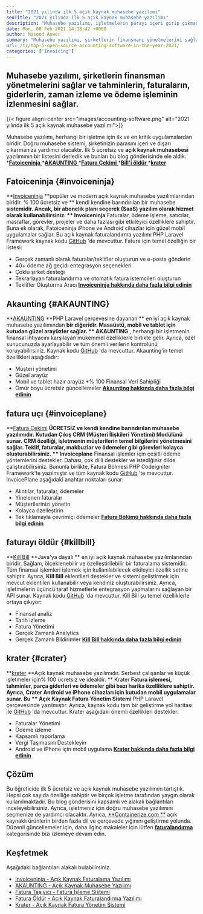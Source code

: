 ```yaml
---
title: "2021 yılında ilk 5 açık kaynak muhasebe yazılımı" 
seoTitle: "2021 yılında ilk 5 açık kaynak muhasebe yazılımı" 
description: "Muhasebe yazılımı, işletmelerin parayı içeri girip çıkmasını sağlar. Doğru faturalandırma yazılımını seçin ve finans üzerinde sıkı bir tutuş tutun." 
date: Mon, 08 Feb 2021 14:18:42 +0000
author: Masood Anwer
summary: "Muhasebe yazılımı, şirketlerin finansmanı yönetmelerini sağlar ve tahminlerin, faturaların, giderlerin, zaman izlemenin ve ödeme işlemlerinin izlenmesini sağlar." 
url: /tr/top-5-open-source-accounting-software-in-the-year-2021/
categories: ['Invoicing']
---
```


## Muhasebe yazılımı, şirketlerin finansman yönetmelerini sağlar ve tahminlerin, faturaların, giderlerin, zaman izleme ve ödeme işleminin izlenmesini sağlar.

{{< figure align=center src="images/accounting-software.png" alt="2021 yılında ilk 5 açık kaynak muhasebe yazılımı">}}

Muhasebe yazılımı, herhangi bir işletme için ilk ve en kritik uygulamalardan biridir. Doğru muhasebe sistemi, şirketinizin parasını içeri ve dışarı çıkarmanıza yardımcı olacaktır. İlk 5 ücretsiz ve **açık kaynak muhasebesi**  yazılımının bir listesini derledik ve bunları bu blog gönderisinde ele aldık.
  *[**Fatoiceninja** ][1]
  *[**AKAUNTING** ][2]
  *[**Fatura Çekimi** ][3]
  *[**Bill'i öldür** ][4]
  *[**krater** ][5]

## Fatoiceninja   {#invoiceninja}
**[Invoiceninja][6]  **popüler ve modern açık kaynak muhasebe yazılımlarından biridir. % 100 ücretsiz ve **  kendi kendine barındırılan bir muhasebe  **sistemidir. Ancak, bir abonelik planı seçerek (SaaS) yazılım olarak hizmet olarak kullanabilirsiniz. **  Invoiceninja**  Faturalar, ödeme işleme, satıcılar, masraflar, görevler, projeler ve daha fazlası gibi etkileyici özelliklere sahiptir. Buna ek olarak, Fatoiceninja iPhone ve Android cihazlar için güzel mobil uygulamalar sağlar. Bu açık kaynak faturalandırma yazılımı PHP Laravel Framework kaynak kodu [GitHub][7] 'de mevcuttur.
Fatura için temel özelliğin bir listesi:
  * Gerçek zamanlı olarak faturalar/teklifler oluşturun ve e-posta gönderin
  * 40+ ödeme ağ geçidi entegrasyon seçenekleri
  * Çoklu şirket desteği
  * Tekrarlayan faturalandırma ve otomatik fatura istemcileri oluşturun
  * Teklifler Oluşturma Aracı
**[Invoiceninja hakkında daha fazla bilgi edinin][8]** 

## Akaunting   {#AKAUNTING}
**[AKAUNTING][9]  **PHP Laravel çerçevesine dayanan **  en iyi açık kaynak muhasebe yazılımından  **bir diğeridir. Masaüstü, mobil ve tablet için kutudan güzel arayüzler sağlar. **  AKAUNTING** , herhangi bir işletmenin finansal ihtiyacını karşılayan mükemmel özelliklerle birlikte gelir. Ayrıca, özel sunucunuzda ayarlayabilir ve tüm önemli verilerin kontrolünü koruyabilirsiniz. Kaynak kodu [GitHub][10] 'da mevcuttur.
Akaunting'in temel özellikleri aşağıdadır:
  * Müşteri yönetimi
  * Güzel arayüz
  * Mobil ve tablet hazır arayüz
  *% 100 Finansal Veri Sahipliği
  * Ömür boyu ücretsiz güncellemeler
**[Akaunting hakkında daha fazla bilgi edinin][11]** 

## fatura uçı   {#invoiceplane}
**[Fatura Çekimi][12]  **ÜCRETSİZ ve kendi kendine barındırılan muhasebe yazılımıdır. Kutudan Çıkış CRM (Müşteri İlişkileri Yönetimi) Modülünü sunar. CRM özelliği, işletmenin müşterilerin temel bilgilerini yönetmesini sağlar. Teklif, faturalar, makbuzlar ve ödemeler gibi görevleri kolayca oluşturabilirsiniz. **  Invoiceplane**  Finansal işlemler için çeşitli ödeme yöntemlerini destekler. Dahası, çok dilli destekler ve istediğiniz dilde çalıştırabilirsiniz. Bununla birlikte, Fatura Bölmesi PHP Codeigniter Framework'te yazılmıştır ve tüm kaynak kodu [GitHub][13] 'te mevcuttur.
InvoicePlane aşağıdaki anahtar noktaları sunar:
  * Alıntılar, faturalar, ödemeler
  * Yinelenen faturalar
  * Müşterilerinizi yönetin
  * Kolayca özelleştirin
  * Tek tıklamayla çevrimiçi ödemeler
**[Fatura Bölümü hakkında daha fazla bilgi edinin][14]** 

## faturayı öldür   {#killbill}
**[Kill Bill][15]  **Java'ya dayalı **  en iyi açık kaynak muhasebe yazılımlarından biridir. Sağlam, ölçeklenebilir ve özelleştirilebilir bir faturalama sistemidir. Tüm finansal işlemleri işlemek için kullanılabilecek etkileyici özellik setine sahiptir. Ayrıca,  **Kill Bill**   eklentileri destekler ve sistemi geliştirmek için mevcut eklentileri kullanabilir veya kendiniz oluşturabilirsiniz. Ayrıca, işletmelerin üçüncü taraf hizmetlerle entegrasyon yapmalarını sağlayan bir API sunar. Kaynak kodu [GitHub][16] 'da mevcuttur.
Kill Bill şu temel özelliklerle ortaya çıkıyor:
  * Finansal analiz
  * Tarih izleme
  * Fatura Yönetimi
  * Gerçek Zamanlı Analytics
  * Gerçek Zamanlı Bildirimler
**[Kill Bill hakkında daha fazla bilgi edinin][17]** 

## krater   {#crater}
**[krater][18]  **Açık kaynak muhasebe yazılımıdır. Serbest çalışanlar ve küçük işletmeler için% 100 ücretsiz ve idealdir. **  Krater  **Fatura işlemesi, tahminler, parça giderleri ve ödemeler gibi bazı harika özelliklere sahiptir. Ayrıca, Crater Android ve iPhone cihazları için kutudan mobil uygulamalar sunar. Bu **  Açık Kaynak Fatura Yönetim Sistemi**  PHP Laravel çerçevesinde yazılmıştır. Ayrıca, kaynak kodu tam bir geliştirme yol haritası ile [GitHub][19] 'da mevcuttur.
Krater aşağıdaki önemli özellikleri destekler:
  * Faturalar Yönetimi
  * Ödeme izleme
  * Kapsamlı raporlama
  * Vergi Taşımasını Destekleyin
  * Android ve iPhone için mobil uygulama
**[Krater hakkında daha fazla bilgi edinin][20]** 

## Çözüm
Bu öğreticide ilk 5 ücretsiz ve açık kaynak muhasebe yazılımını tartıştık. Hepsi çok sayıda özelliğe sahiptir ve birçok işletme tarafından yaygın olarak kullanılmaktadır. Bu blog gönderisini kapsamlı ve alakalı bağlantıları inceleyebilirsiniz. Ayrıca, işletmeniz için doğru muhasebe yazılımını seçmenize de yardımcı olacaktır.
Ayrıca, [**Containerize.com **][21] açık kaynaklı ürünlerin birden fazla dil ve çerçevede yığınını geliştirme yolunda. Düzenli güncellemeler için, daha ilginç makaleler için lütfen [ **faturalandırma**  ][22] kategorisinde bizi izlemeye devam edin.

## Keşfetmek
Aşağıdaki bağlantıları alakalı bulabilirsiniz.
  * [Invoiceninja - Açık Kaynak Faturalama Yazılımı][23]
  * [AKAUNTING - Açık Kaynak Muhasebe Yazılımı][24]
  * [Fatura Taşıyıcı - Fatura İşleme Sistemi][25]
  * [Fatura Öldür - Açık Kaynak Faturalandırma Yazılımı][26]
  * [Krater - Açık Kaynak Fatura Yönetim Sistemi][27]

  
[1]: #InvoiceNinja
[2]: #Akaunting
[3]: #InvoicePlane
[4]: #KillBill
[5]: #Crater
[6]: https://products.containerize.com/invoicing/invoiceninja
[7]: https://github.com/invoiceninja/invoiceninja
[8]: https://www.invoiceninja.com
[9]: https://products.containerize.com/invoicing/akaunting
[10]: https://github.com/akaunting/akaunting
[11]: https://akaunting.com
[12]: https://products.containerize.com/invoicing/invoiceplane
[13]: https://github.com/InvoicePlane/InvoicePlane
[14]: https://www.invoiceplane.com
[15]: https://products.containerize.com/invoicing/killbill
[16]: https://github.com/killbill/killbill
[17]: https://killbill.io
[18]: https://products.containerize.com/invoicing/crater
[19]: https://github.com/bytefury/crater
[20]: https://craterapp.com
[21]: https://containerize.com
[22]: https://blog.containerize.com/category/invoicing/
[23]: https://products.containerize.com/invoicing/invoiceninja/
[24]: https://products.containerize.com/invoicing/akaunting/
[25]: https://products.containerize.com/invoicing/invoiceplane/
[26]: https://products.containerize.com/invoicing/killbill/
[27]: https://products.containerize.com/invoicing/crater/
